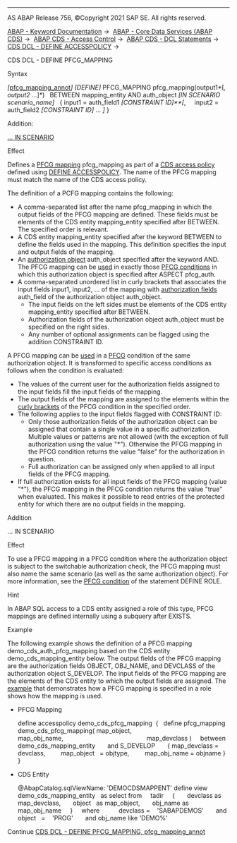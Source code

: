   

* * *

AS ABAP Release 756, ©Copyright 2021 SAP SE. All rights reserved.

[ABAP - Keyword Documentation](https://help.sap.com/doc/abapdocu_756_index_htm/7.56/en-US/abenabap.htm) →  [ABAP - Core Data Services (ABAP CDS)](https://help.sap.com/doc/abapdocu_756_index_htm/7.56/en-US/abencds.htm) →  [ABAP CDS - Access Control](https://help.sap.com/doc/abapdocu_756_index_htm/7.56/en-US/abencds_access_control.htm) →  [ABAP CDS - DCL Statements](https://help.sap.com/doc/abapdocu_756_index_htm/7.56/en-US/abencds_f1_dcl_syntax.htm) →  [CDS DCL - DEFINE ACCESSPOLICY](https://help.sap.com/doc/abapdocu_756_index_htm/7.56/en-US/abencds_f1_define_accesspolicy.htm) → 

CDS DCL - DEFINE PFCG\_MAPPING

Syntax

*\[*[pfcg\_mapping\_annot](https://help.sap.com/doc/abapdocu_756_index_htm/7.56/en-US/abencds_f1_dcl_pm_annotations.htm)*\]*
*\[*DEFINE*\]* PFCG\_MAPPING pfcg\_mapping(output1*\[*, output2 ...*\]*)
  BETWEEN mapping\_entity AND auth\_object *\[*IN SCENARIO scenario\_name*\]*
  { input1 = auth\_field1 *\[*CONSTRAINT ID*\]**\[*,
    input2 = auth\_field2 *\[*CONSTRAINT ID*\]* ... *\]* }

Addition:

[... IN SCENARIO](#!ABAP_ONE_ADD@1@)

Effect

Defines a [PFCG mapping](https://help.sap.com/doc/abapdocu_756_index_htm/7.56/en-US/abencds_pfcg_mapping_glosry.htm "Glossary Entry") pfcg\_mapping as part of a [CDS access policy](https://help.sap.com/doc/abapdocu_756_index_htm/7.56/en-US/abencds_access_policy_glosry.htm "Glossary Entry") defined using [DEFINE ACCESSPOLICY](https://help.sap.com/doc/abapdocu_756_index_htm/7.56/en-US/abencds_f1_define_accesspolicy.htm). The name of the PFCG mapping must match the name of the CDS access policy.

The definition of a PCFG mapping contains the following:

-   A comma-separated list after the name pfcg\_mapping in which the output fields of the PFCG mapping are defined. These fields must be elements of the CDS entity mapping\_entity specified after BETWEEN. The specified order is relevant.
-   A CDS entity mapping\_entity specified after the keyword BETWEEN to define the fields used in the mapping. This definition specifies the input and output fields of the mapping.
-   An [authorization object](https://help.sap.com/doc/abapdocu_756_index_htm/7.56/en-US/abenauthorization_object_glosry.htm "Glossary Entry") auth\_object specified after the keyword AND. The PFCG mapping can be [used](https://help.sap.com/doc/abapdocu_756_index_htm/7.56/en-US/abencds_f1_cond_pfcg_mapping.htm) in exactly those [PFCG conditions](https://help.sap.com/doc/abapdocu_756_index_htm/7.56/en-US/abencds_f1_cond_pfcg.htm) in which this authorization object is specified after ASPECT pfcg\_auth.
-   A comma-separated unordered list in curly brackets that associates the input fields input1, input2, ... of the mapping with [authorization fields](https://help.sap.com/doc/abapdocu_756_index_htm/7.56/en-US/abenauthorization_field_glosry.htm "Glossary Entry") auth\_field of the authorization object auth\_object.
    -   The input fields on the left sides must be elements of the CDS entity mapping\_entity specified after BETWEEN.
    -   Authorization fields of the authorization object auth\_object must be specified on the right sides.
    -   Any number of optional assignments can be flagged using the addition CONSTRAINT ID.

A PFCG mapping can be [used](https://help.sap.com/doc/abapdocu_756_index_htm/7.56/en-US/abencds_f1_cond_pfcg_mapping.htm) in a [PFCG](https://help.sap.com/doc/abapdocu_756_index_htm/7.56/en-US/abencds_f1_cond_pfcg.htm) condition of the same authorization object. It is transformed to specific access conditions as follows when the condition is evaluated:

-   The values of the current user for the authorization fields assigned to the input fields fill the input fields of the mapping.
-   The output fields of the mapping are assigned to the elements within the [curly brackets](https://help.sap.com/doc/abapdocu_756_index_htm/7.56/en-US/abencds_f1_cond_pfcg_mapping.htm) of the PFCG condition in the specified order.
-   The following applies to the input fields flagged with CONSTRAINT ID:
    -   Only those authorization fields of the authorization object can be assigned that contain a single value in a specific authorization. Multiple values or patterns are not allowed (with the exception of full authorization using the value "\*"). Otherwise the PFCG mapping in the PFCG condition returns the value "false" for the authorization in question.
    -   Full authorization can be assigned only when applied to all input fields of the PFCG mapping.
-   If full authorization exists for all input fields of the PFCG mapping (value "\*"), the PFCG mapping in the PFCG condition returns the value "true" when evaluated. This makes it possible to read entries of the protected entity for which there are no output fields in the mapping.

Addition   

... IN SCENARIO

Effect

To use a PFCG mapping in a PFCG condition where the authorization object is subject to the switchable authorization check, the PFCG mapping must also name the same scenario (as well as the same authorization object). For more information, see the [PFCG condition](https://help.sap.com/doc/abapdocu_756_index_htm/7.56/en-US/abencds_f1_cond_pfcg.htm) of the statement DEFINE ROLE.

Hint

In ABAP SQL access to a CDS entity assigned a role of this type, PFCG mappings are defined internally using a subquery after EXISTS.

Example

The following example shows the definition of a PFCG mapping demo\_cds\_auth\_pfcg\_mapping based on the CDS entity demo\_cds\_mapping\_entity below. The output fields of the PFCG mapping are the authorization fields OBJECT, OBJ\_NAME, and DEVCLASS of the authorization object S\_DEVELOP. The input fields of the PFCG mapping are the elements of the CDS entity to which the output fields are assigned. The [example](https://help.sap.com/doc/abapdocu_756_index_htm/7.56/en-US/abencds_f1_cond_pfcg_mapping.htm) that demonstrates how a PFCG mapping is specified in a role shows how the mapping is used.

-   PFCG Mapping
    
    define accesspolicy demo\_cds\_pfcg\_mapping  {
      define pfcg\_mapping demo\_cds\_pfcg\_mapping( map\_object,  
                                                 map\_obj\_name,  
                                                 map\_devclass )
        between demo\_cds\_mapping\_entity
          and S\_DEVELOP
          { map\_devclass = devclass,
            map\_object   = objtype,
            map\_obj\_name = objname } }
    
-   CDS Entity
    
    @AbapCatalog.sqlViewName: 'DEMOCDSMAPPENT'
    define view demo\_cds\_mapping\_entity
      as select from
        tadir
        {
          devclass as map\_devclass,
          object   as map\_object,
          obj\_name as map\_obj\_name
        }
        where
              devclass =    'SABAPDEMOS'
          and object   =    'PROG'
          and obj\_name like 'DEMO%'
    

Continue
[CDS DCL - DEFINE PFCG\_MAPPING, pfcg\_mapping\_annot](https://help.sap.com/doc/abapdocu_756_index_htm/7.56/en-US/abencds_f1_dcl_pm_annotations.htm)